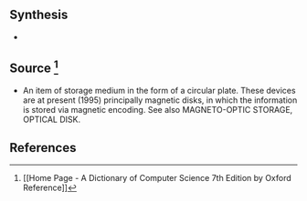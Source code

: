 ## Synthesis
- 
## Source [^1]
- An item of storage medium in the form of a circular plate. These devices are at present (1995) principally magnetic disks, in which the information is stored via magnetic encoding. See also MAGNETO-OPTIC STORAGE, OPTICAL DISK.
## References

[^1]: [[Home Page - A Dictionary of Computer Science 7th Edition by Oxford Reference]]